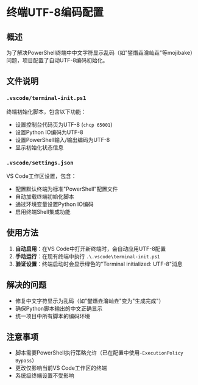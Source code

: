 # 终端UTF-8编码配置

## 概述

为了解决PowerShell终端中中文字符显示乱码（如"鐢熸垚瀹屾垚"等mojibake）问题，项目配置了自动UTF-8编码初始化。

## 文件说明

### `.vscode/terminal-init.ps1`

终端初始化脚本，包含以下功能：

- 设置控制台代码页为UTF-8 (`chcp 65001`)
- 设置Python IO编码为UTF-8
- 设置PowerShell输入/输出编码为UTF-8
- 显示初始化状态信息

### `.vscode/settings.json`

VS Code工作区设置，包含：

- 配置默认终端为标准"PowerShell"配置文件
- 自动加载终端初始化脚本
- 通过环境变量设置Python IO编码
- 启用终端Shell集成功能

## 使用方法

1. **自动启用**：在VS Code中打开新终端时，会自动应用UTF-8配置
2. **手动运行**：在现有终端中执行 `.\.vscode\terminal-init.ps1`
3. **验证设置**：终端启动时会显示绿色的"Terminal initialized: UTF-8"消息

## 解决的问题

- 修复中文字符显示为乱码（如"鐢熸垚瀹屾垚"变为"生成完成"）
- 确保Python脚本输出的中文正确显示
- 统一项目中所有脚本的编码环境

## 注意事项

- 脚本需要PowerShell执行策略允许（已在配置中使用`-ExecutionPolicy Bypass`）
- 更改仅影响当前VS Code工作区的终端
- 系统级终端设置不受影响
